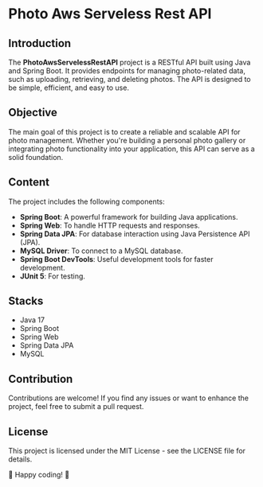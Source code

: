 # Photo Aws Serveless Rest API


## Introduction
The **PhotoAwsServelessRestAPI** project is a RESTful API built using Java and Spring Boot. It provides endpoints for managing photo-related data, such as uploading, retrieving, and deleting photos. The API is designed to be simple, efficient, and easy to use.

## Objective
The main goal of this project is to create a reliable and scalable API for photo management. Whether you're building a personal photo gallery or integrating photo functionality into your application, this API can serve as a solid foundation.

## Content
The project includes the following components:
- **Spring Boot**: A powerful framework for building Java applications.
- **Spring Web**: To handle HTTP requests and responses.
- **Spring Data JPA**: For database interaction using Java Persistence API (JPA).
- **MySQL Driver**: To connect to a MySQL database.
- **Spring Boot DevTools**: Useful development tools for faster development.
- **JUnit 5**: For testing.

## Stacks
- Java 17
- Spring Boot
- Spring Web
- Spring Data JPA
- MySQL

## Contribution
Contributions are welcome! If you find any issues or want to enhance the project, feel free to submit a pull request.

## License
This project is licensed under the MIT License - see the LICENSE file for details.

🚀 Happy coding! 🌟
